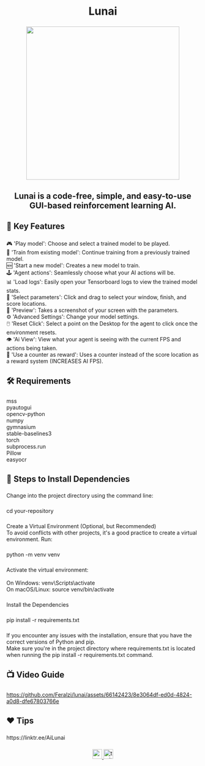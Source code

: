 <h1 align="center">Lunai</h1>

###

<div align="center">
  <img height="400" src="https://pbs.twimg.com/profile_images/1748497471636992000/1iv2fjDs_400x400.jpg"  />
</div>

###

<h2 align="center">Lunai is a code-free, simple, and easy-to-use GUI-based reinforcement learning AI.</h2>

###

<h2 align="left">🔑 Key Features</h2>

###

<p align="left">🎮 'Play model': Choose and select a trained model to be played.<br>🔄 'Train from existing model': Continue training from a previously trained model.<br>🆕 'Start a new model': Creates a new model to train.<br>🕹️ 'Agent actions': Seamlessly choose what your AI actions will be.<br>📊 'Load logs': Easily open your Tensorboard logs to view the trained model stats.<br>🎯 'Select parameters': Click and drag to select your window, finish, and score locations.<br>📸 'Preview': Takes a screenshot of your screen with the parameters.<br>⚙️ 'Advanced Settings': Change your model settings.<br>🖱️ 'Reset Click': Select a point on the Desktop for the agent to click once the environment resets.<br>👁️ 'Ai View': View what your agent is seeing with the current FPS and actions being taken.<br>🔢 'Use a counter as reward': Uses a counter instead of the score location as a reward system (INCREASES AI FPS).</p>

###

<h2 align="left">🛠 Requirements</h2>

###

<p align="left">mss<br>pyautogui<br>opencv-python<br>numpy<br>gymnasium<br>stable-baselines3<br>torch<br>subprocess.run<br>Pillow<br>easyocr</p>

###

<h2 align="left">👣 Steps to Install Dependencies</h4>

###

<p align="left">Change into the project directory using the command line:</p>

###

<p align="left">cd your-repository</p>

###

<p align="left">Create a Virtual Environment (Optional, but Recommended)<br>To avoid conflicts with other projects, it's a good practice to create a virtual environment. Run:</p>

###

<p align="left">python -m venv venv</p>

###

<p align="left">Activate the virtual environment:<br><br>On Windows: venv\Scripts\activate<br>On macOS/Linux: source venv/bin/activate</p>

###

<p align="left">Install the Dependencies</p>

###

<p align="left">pip install -r requirements.txt</p>

###

<p align="left">If you encounter any issues with the installation, ensure that you have the correct versions of Python and pip.<br>Make sure you're in the project directory where requirements.txt is located when running the pip install -r requirements.txt command.</p>

###

<h2 align="left">📺 Video Guide</h2>

###

https://github.com/Feralzi/lunai/assets/66142423/8e3064df-ed0d-4824-a0d8-dfe67803766e

>

###

<h2 align="left">❤️ Tips</h2>

###

<p align="left">https://linktr.ee/AiLunai</p>

###

<div align="center">
  <a href="https://studio.youtube.com/video/qzEjlsLOmnQ/edit" target="_blank">
    <img src="https://img.shields.io/static/v1?message=Youtube&logo=youtube&label=&color=FF0000&logoColor=white&labelColor=&style=for-the-badge" height="25" alt="youtube logo"  />
  </a>
  <a href="https://twitter.com/Lunai_Ai/photo" target="_blank">
    <img src="https://img.shields.io/static/v1?message=Twitter&logo=twitter&label=&color=1DA1F2&logoColor=white&labelColor=&style=for-the-badge" height="25" alt="twitter logo"  />
  </a>
</div>

###
